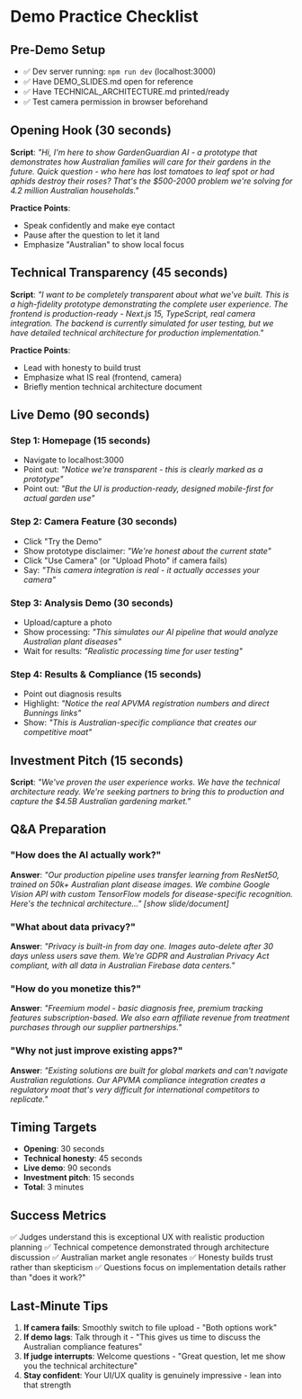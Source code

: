 # Demo Practice Checklist

## **Pre-Demo Setup**

- ✅ Dev server running: `npm run dev` (localhost:3000)
- ✅ Have DEMO_SLIDES.md open for reference
- ✅ Have TECHNICAL_ARCHITECTURE.md printed/ready
- ✅ Test camera permission in browser beforehand

## **Opening Hook (30 seconds)**

**Script**: *"Hi, I'm here to show GardenGuardian AI - a prototype that demonstrates how Australian families will care for their gardens in the future. Quick question - who here has lost tomatoes to leaf spot or had aphids destroy their roses? That's the $500-2000 problem we're solving for 4.2 million Australian households."*

**Practice Points**:

- Speak confidently and make eye contact
- Pause after the question to let it land
- Emphasize "Australian" to show local focus

## **Technical Transparency (45 seconds)**

**Script**: *"I want to be completely transparent about what we've built. This is a high-fidelity prototype demonstrating the complete user experience. The frontend is production-ready - Next.js 15, TypeScript, real camera integration. The backend is currently simulated for user testing, but we have detailed technical architecture for production implementation."*

**Practice Points**:

- Lead with honesty to build trust
- Emphasize what IS real (frontend, camera)
- Briefly mention technical architecture document

## **Live Demo (90 seconds)**

### **Step 1: Homepage (15 seconds)**

- Navigate to localhost:3000
- Point out: *"Notice we're transparent - this is clearly marked as a prototype"*
- Point out: *"But the UI is production-ready, designed mobile-first for actual garden use"*

### **Step 2: Camera Feature (30 seconds)**

- Click "Try the Demo"
- Show prototype disclaimer: *"We're honest about the current state"*
- Click "Use Camera" (or "Upload Photo" if camera fails)
- Say: *"This camera integration is real - it actually accesses your camera"*

### **Step 3: Analysis Demo (30 seconds)**

- Upload/capture a photo
- Show processing: *"This simulates our AI pipeline that would analyze Australian plant diseases"*
- Wait for results: *"Realistic processing time for user testing"*

### **Step 4: Results & Compliance (15 seconds)**

- Point out diagnosis results
- Highlight: *"Notice the real APVMA registration numbers and direct Bunnings links"*
- Show: *"This is Australian-specific compliance that creates our competitive moat"*

## **Investment Pitch (15 seconds)**

**Script**: *"We've proven the user experience works. We have the technical architecture ready. We're seeking partners to bring this to production and capture the $4.5B Australian gardening market."*

## **Q&A Preparation**

### **"How does the AI actually work?"**

**Answer**: *"Our production pipeline uses transfer learning from ResNet50, trained on 50k+ Australian plant disease images. We combine Google Vision API with custom TensorFlow models for disease-specific recognition. Here's the technical architecture..." [show slide/document]*

### **"What about data privacy?"**

**Answer**: *"Privacy is built-in from day one. Images auto-delete after 30 days unless users save them. We're GDPR and Australian Privacy Act compliant, with all data in Australian Firebase data centers."*

### **"How do you monetize this?"**

**Answer**: *"Freemium model - basic diagnosis free, premium tracking features subscription-based. We also earn affiliate revenue from treatment purchases through our supplier partnerships."*

### **"Why not just improve existing apps?"**

**Answer**: *"Existing solutions are built for global markets and can't navigate Australian regulations. Our APVMA compliance integration creates a regulatory moat that's very difficult for international competitors to replicate."*

## **Timing Targets**

- **Opening**: 30 seconds
- **Technical honesty**: 45 seconds  
- **Live demo**: 90 seconds
- **Investment pitch**: 15 seconds
- **Total**: 3 minutes

## **Success Metrics**

✅ Judges understand this is exceptional UX with realistic production planning
✅ Technical competence demonstrated through architecture discussion
✅ Australian market angle resonates
✅ Honesty builds trust rather than skepticism
✅ Questions focus on implementation details rather than "does it work?"

## **Last-Minute Tips**

1. **If camera fails**: Smoothly switch to file upload - "Both options work"
2. **If demo lags**: Talk through it - "This gives us time to discuss the Australian compliance features"
3. **If judge interrupts**: Welcome questions - "Great question, let me show you the technical architecture"
4. **Stay confident**: Your UI/UX quality is genuinely impressive - lean into that strength
